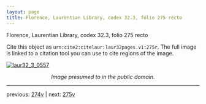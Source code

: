 ```yaml
---
layout: page
title: Florence, Laurentian Library, codex 32.3, folio 275 recto
---
```


Florence, Laurentian Library, codex 32.3, folio 275 recto

Cite this object as `urn:cite2:citelaur:laur32pages.v1:275r`.  The full image is linked to a citation tool you can use to cite regions of the image.

[![laur32_3_0557](http://www.homermultitext.org/iipsrv?IIIF=/project/homer/pyramidal/deepzoom/citelaur/laur32imgs/v1/laur32_3_0557.tif/full/800,/0/default.jpg)](http://www.homermultitext.org/ict2/?urn=urn:cite2:citelaur:laur32imgs.v1:laur32_3_0557) 

<p style="text-align: center; font-style: italic;">Image presumed to in the public domain.</p>

---

previous: [274v](../274v/) | next: [275v](../275v/)